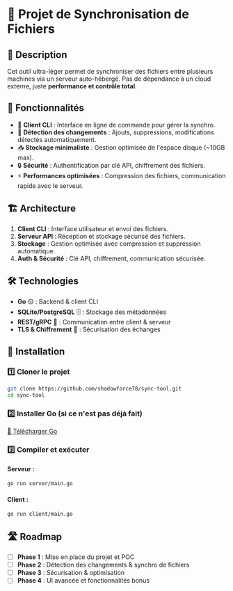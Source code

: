 # 📂 Projet de Synchronisation de Fichiers

## 🚀 Description
Cet outil ultra-léger permet de synchroniser des fichiers entre plusieurs machines via un serveur auto-hébergé. Pas de dépendance à un cloud externe, juste **performance et contrôle total**.

## 🎯 Fonctionnalités
- 📡 **Client CLI** : Interface en ligne de commande pour gérer la synchro.
- 🔄 **Détection des changements** : Ajouts, suppressions, modifications détectés automatiquement.
- 📥 **Stockage minimaliste** : Gestion optimisée de l'espace disque (~10GB max).
- 🔒 **Sécurité** : Authentification par clé API, chiffrement des fichiers.
- ⚡ **Performances optimisées** : Compression des fichiers, communication rapide avec le serveur.

## 🏗️ Architecture
1. **Client CLI** : Interface utilisateur et envoi des fichiers.
2. **Serveur API** : Réception et stockage sécurisé des fichiers.
3. **Stockage** : Gestion optimisée avec compression et suppression automatique.
4. **Auth & Sécurité** : Clé API, chiffrement, communication sécurisée.

## 🛠️ Technologies
- **Go** 🟡 : Backend & client CLI
- **SQLite/PostgreSQL** 🗄️ : Stockage des métadonnées
- **REST/gRPC** 🔌 : Communication entre client & serveur
- **TLS & Chiffrement** 🔐 : Sécurisation des échanges

## 📌 Installation
### 1️⃣ Cloner le projet
```sh
git clone https://github.com/shadowforce78/sync-tool.git
cd sync-tool
```

### 2️⃣ Installer Go (si ce n'est pas déjà fait)
[🔗 Télécharger Go](https://golang.org/dl/)

### 3️⃣ Compiler et exécuter
#### Serveur :
```sh
go run server/main.go
```
#### Client :
```sh
go run client/main.go
```

## 🛣️ Roadmap
- [ ] **Phase 1** : Mise en place du projet et POC
- [ ] **Phase 2** : Détection des changements & synchro de fichiers
- [ ] **Phase 3** : Sécurisation & optimisation
- [ ] **Phase 4** : UI avancée et fonctionnalités bonus